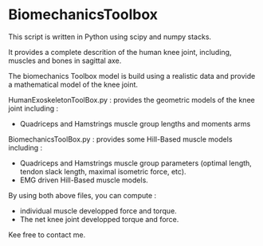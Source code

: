 # BiomechanicsToolbox

This script is written in Python using scipy and numpy stacks.

It provides a complete descrition of the human knee joint, including, muscles and bones in sagittal axe.

The biomechanics Toolbox model is build using a realistic data and provide a mathematical model of the knee joint.

HumanExoskeletonToolBox.py : provides the geometric models of the knee joint including :

* Quadriceps and Hamstrings muscle group lengths and moments arms

BiomechanicsToolBox.py : provides some Hill-Based muscle models including :

* Quadriceps and Hamstrings muscle group parameters (optimal length, tendon slack length, maximal isometric force, etc).
* EMG driven Hill-Based muscle models.

By using both above files, you can compute :

* individual muscle developped force and torque.
* The net knee joint developped torque and force.

Kee free to contact me.



